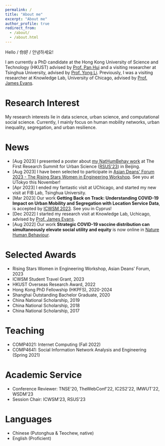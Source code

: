 ```yaml
---
permalink: /
title: "About me"
excerpt: "About me"
author_profile: true
redirect_from: 
  - /about/
  - /about.html
---
```


Hello / 你好 / 안녕하세요! 

I am currently a PhD candidate at the Hong Kong University of Science and Technology (HKUST) advised by [Prof. Pan Hui](https://en.wikipedia.org/wiki/Pan_Hui) and a visiting researcher at Tsinghua University, advised by [Prof. Yong Li](http://fi.ee.tsinghua.edu.cn/~liyong/). Previously, I was a visiting researcher at Knowledge Lab, University of Chicago, advised by [Prof. James Evans](https://sociology.uchicago.edu/directory/james-evans). 


# Research Interest
My research interests lie in data science, urban science, and computational social science. Currently, I mainly focus on human mobility networks, urban inequality, segregation, and urban resilience.


# News
- [Aug 2023] I presented a poster about [my NatHumBehav work](https://www.nature.com/articles/s41562-022-01429-0) at The First Research Summit for Urban Science ([RSUS'23](https://fi.ee.tsinghua.edu.cn/RSUSHD2023/)) in Beijing. 
- [Aug 2023] I have been selected to participate in [Asian Deans' Forum 2023 - The Rising Stars Women in Engineering Workshop](https://www.risingstarsasia.org/index.php). See you at UTokyo this November!
- [Apr 2023] I ended my fantastic visit at UChicago, and started my new visit at FIB Lab, Tsinghua University.
- [Mar 2023] Our work **Getting Back on Track: Understanding COVID-19 Impact on Urban Mobility and Segregation with Location Service Data**, is accepted by [ICWSM 2023](https://www.icwsm.org/2023/index.html/). See you in Cyprus!
- [Dec 2022] I started my research visit at Knowledge Lab, Uchicago, advised by [Prof. James Evans](https://sociology.uchicago.edu/directory/james-evans). 
- [Aug 2022] Our work **Strategic COVID-19 vaccine distribution can simultaneously elevate social utility and equity** is now online in [Nature Human Behaviour](https://www.nature.com/articles/s41562-022-01429-0).


# Selected Awards
- Rising Stars Women in Engineering Workshop, Asian Deans’ Forum, 2023
- ICWSM Student Travel Grant, 2023
- HKUST Overseas Research Award, 2022
- Hong Kong PhD Fellowship (HKPFS), 2020-2024
- Shanghai Outstanding Bachelor Graduate, 2020
- China National Scholarship, 2019
- China National Scholarship, 2018
- China National Scholarship, 2017


# Teaching
- COMP4021: Internet Computing (Fall 2022)
- COMP4641: Social Information Network Analysis and Engineering (Spring 2021)


# Academic Service
- Conference Reviewer: TNSE'20, TheWebConf'22, IC2S2'22, IMWUT'22, WSDM'23
- Session Chair: ICWSM'23, RSUS'23


# Languages
- Chinese (Putonghua & Teochew, native)
- English (Proficient)


